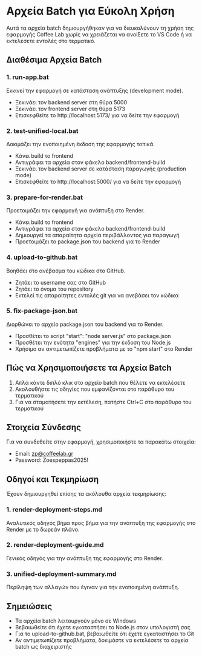 # Αρχεία Batch για Εύκολη Χρήση

Αυτά τα αρχεία batch δημιουργήθηκαν για να διευκολύνουν τη χρήση της εφαρμογής Coffee Lab χωρίς να χρειάζεται να ανοίξετε το VS Code ή να εκτελέσετε εντολές στο τερματικό.

## Διαθέσιμα Αρχεία Batch

### 1. run-app.bat
Εκκινεί την εφαρμογή σε κατάσταση ανάπτυξης (development mode).
- Ξεκινάει τον backend server στη θύρα 5000
- Ξεκινάει τον frontend server στη θύρα 5173
- Επισκεφθείτε το http://localhost:5173/ για να δείτε την εφαρμογή

### 2. test-unified-local.bat
Δοκιμάζει την ενοποιημένη έκδοση της εφαρμογής τοπικά.
- Κάνει build το frontend
- Αντιγράφει τα αρχεία στον φάκελο backend/frontend-build
- Ξεκινάει τον backend server σε κατάσταση παραγωγής (production mode)
- Επισκεφθείτε το http://localhost:5000/ για να δείτε την εφαρμογή

### 3. prepare-for-render.bat
Προετοιμάζει την εφαρμογή για ανάπτυξη στο Render.
- Κάνει build το frontend
- Αντιγράφει τα αρχεία στον φάκελο backend/frontend-build
- Δημιουργεί τα απαραίτητα αρχεία περιβάλλοντος για παραγωγή
- Προετοιμάζει το package.json του backend για το Render

### 4. upload-to-github.bat
Βοηθάει στο ανέβασμα του κώδικα στο GitHub.
- Ζητάει το username σας στο GitHub
- Ζητάει το όνομα του repository
- Εκτελεί τις απαραίτητες εντολές git για να ανεβάσει τον κώδικα

### 5. fix-package-json.bat
Διορθώνει το αρχείο package.json του backend για το Render.
- Προσθέτει το script "start": "node server.js" στο package.json
- Προσθέτει την ενότητα "engines" για την έκδοση του Node.js
- Χρήσιμο αν αντιμετωπίζετε προβλήματα με το "npm start" στο Render

## Πώς να Χρησιμοποιήσετε τα Αρχεία Batch

1. Απλά κάντε διπλό κλικ στο αρχείο batch που θέλετε να εκτελέσετε
2. Ακολουθήστε τις οδηγίες που εμφανίζονται στο παράθυρο του τερματικού
3. Για να σταματήσετε την εκτέλεση, πατήστε Ctrl+C στο παράθυρο του τερματικού

## Στοιχεία Σύνδεσης

Για να συνδεθείτε στην εφαρμογή, χρησιμοποιήστε τα παρακάτω στοιχεία:

- Email: zp@coffeelab.gr
- Password: Zoespeppas2025!

## Οδηγοί και Τεκμηρίωση

Έχουν δημιουργηθεί επίσης τα ακόλουθα αρχεία τεκμηρίωσης:

### 1. render-deployment-steps.md
Αναλυτικός οδηγός βήμα προς βήμα για την ανάπτυξη της εφαρμογής στο Render με το δωρεάν πλάνο.

### 2. render-deployment-guide.md
Γενικός οδηγός για την ανάπτυξη της εφαρμογής στο Render.

### 3. unified-deployment-summary.md
Περίληψη των αλλαγών που έγιναν για την ενοποιημένη ανάπτυξη.

## Σημειώσεις

- Τα αρχεία batch λειτουργούν μόνο σε Windows
- Βεβαιωθείτε ότι έχετε εγκαταστήσει το Node.js στον υπολογιστή σας
- Για το upload-to-github.bat, βεβαιωθείτε ότι έχετε εγκαταστήσει το Git
- Αν αντιμετωπίζετε προβλήματα, δοκιμάστε να εκτελέσετε τα αρχεία batch ως διαχειριστής
